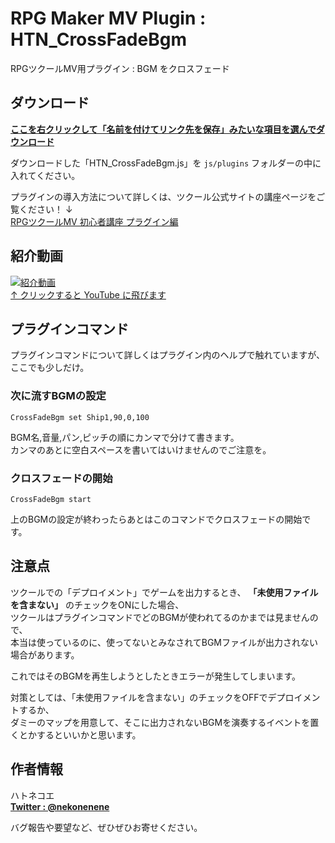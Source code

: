 # RPG Maker MV Plugin : HTN_CrossFadeBgm

RPGツクールMV用プラグイン : BGM をクロスフェード

## ダウンロード

**[ここを右クリックして「名前を付けてリンク先を保存」みたいな項目を選んでダウンロード](https://raw.githubusercontent.com/nekonenene/RPG-Maker-MV_CrossFadeBgm/master/HTN_CrossFadeBgm.js)**

ダウンロードした「HTN_CrossFadeBgm.js」を `js/plugins` フォルダーの中に入れてください。

プラグインの導入方法について詳しくは、ツクール公式サイトの講座ページをご覧ください！ ↓  
[RPGツクールMV 初心者講座 プラグイン編](https://tkool.jp/mv/guide/011_001.html)


## 紹介動画

[![紹介動画](https://img.youtube.com/vi/keAQciFMIxQ/0.jpg)](https://www.youtube.com/watch?v=keAQciFMIxQ)  
[↑ クリックすると YouTube に飛びます]((https://www.youtube.com/watch?v=keAQciFMIxQ))


## プラグインコマンド

プラグインコマンドについて詳しくはプラグイン内のヘルプで触れていますが、ここでも少しだけ。

### 次に流すBGMの設定

```
CrossFadeBgm set Ship1,90,0,100
```

BGM名,音量,パン,ピッチの順にカンマで分けて書きます。  
カンマのあとに空白スペースを書いてはいけませんのでご注意を。

### クロスフェードの開始

```
CrossFadeBgm start
```

上のBGMの設定が終わったらあとはこのコマンドでクロスフェードの開始です。


## 注意点

ツクールでの「デプロイメント」でゲームを出力するとき、 **「未使用ファイルを含まない」** のチェックをONにした場合、  
ツクールはプラグインコマンドでどのBGMが使われてるのかまでは見ませんので、  
本当は使っているのに、使ってないとみなされてBGMファイルが出力されない場合があります。

これではそのBGMを再生しようとしたときエラーが発生してしまいます。

対策としては、「未使用ファイルを含まない」のチェックをOFFでデプロイメントするか、  
ダミーのマップを用意して、そこに出力されないBGMを演奏するイベントを置くとかするといいかと思います。


## 作者情報

ハトネコエ  
**[Twitter : @nekonenene](https://twitter.com/nekonenene)**  

バグ報告や要望など、ぜひぜひお寄せください。
